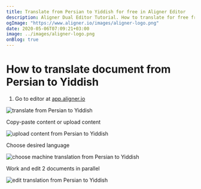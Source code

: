 ```yaml
---
title: Translate from Persian to Yiddish for free in Aligner Editor
description: Aligner Dual Editor Tutorial. How to translate for free from Persian to Yiddish. Aligner is multilingual document management platform. 
ogImage: "https://www.aligner.io/images/aligner-logo.png"
date: 2020-05-06T07:09:21+03:00
image: ../images/aligner-logo.png
onBlog: true
---
```


# How to translate document from Persian to Yiddish

1. Go to editor at [app.aligner.io](https://app.aligner.io "Aligner App web page")

![translate from Persian to Yiddish](../aligner-blank-editor.png "translate from Persian to Yiddish")

Copy-paste content or upload content

![upload content from Persian to Yiddish](../aligner-uploaded-document.png "upload content from Persian to Yiddish")

Choose desired language

![choose machine translation from Persian to Yiddish](../aligner-language-dropdown.png "choose machine translation from Persian to Yiddish")

Work and edit 2 documents in parallel

![edit translation from Persian to Yiddish](../aligner-double-sitded-editor.png "edit translation from Persian to Yiddish")

